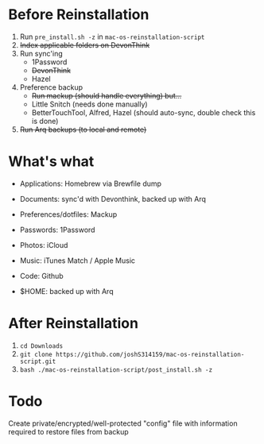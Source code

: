 # Before Reinstallation
1. Run `pre_install.sh -z` in `mac-os-reinstallation-script`
2. <s>Index applicable folders on DevonThink</s>
2. Run sync'ing
    * 1Password
    * <s>DevonThink</s>
    * Hazel
3. Preference backup
    * <s>Run mackup (should handle everything) but...</s>
    * Little Snitch (needs done manually)
    * BetterTouchTool, Alfred, Hazel (should auto-sync, double check this is done)
4. <s>Run Arq backups (to local and remote)</s>



# What's what

* Applications: Homebrew via Brewfile dump

* Documents: sync'd with Devonthink, backed up with Arq

* Preferences/dotfiles: Mackup

* Passwords: 1Password

* Photos: iCloud

* Music: iTunes Match / Apple Music

* Code: Github

* $HOME: backed up with Arq


# After Reinstallation

1. `cd Downloads`
2. `git clone https://github.com/joshS314159/mac-os-reinstallation-script.git`
3. `bash ./mac-os-reinstallation-script/post_install.sh -z`


# Todo

Create private/encrypted/well-protected "config" file with information required to restore files from backup

